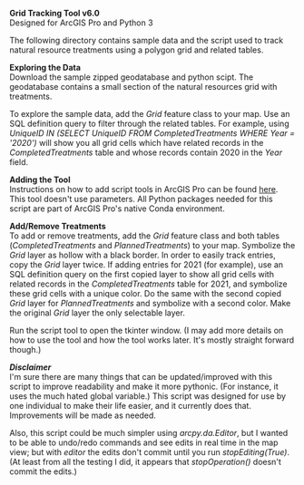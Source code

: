 **Grid Tracking Tool v6.0**  
Designed for ArcGIS Pro and Python 3

The following directory contains sample data and the script used to track natural resource treatments using a polygon grid and related tables.

**Exploring the Data**  
Download the sample zipped geodatabase and python scipt. The geodatabase contains a small section of the natural resources grid with treatments.

To explore the sample data, add the *Grid* feature class to your map. Use an SQL definition query to filter through the related tables. For example, using 
*UniqueID IN (SELECT UniqueID FROM CompletedTreatments WHERE Year = '2020')* will show you all grid cells which have related records in the *CompletedTreatments* table and whose records contain 2020 in the *Year* field.

**Adding the Tool**  
Instructions on how to add script tools in ArcGIS Pro can be found [here](https://pro.arcgis.com/en/pro-app/latest/arcpy/geoprocessing_and_python/adding-a-script-tool.htm). This tool doesn't use parameters. All Python packages needed for this script are part of ArcGIS Pro's native Conda environment.

**Add/Remove Treatments**  
To add or remove treatments, add the *Grid* feature class and both tables (*CompletedTreatments* and *PlannedTreatments*) to your map. Symbolize the *Grid* layer as hollow with a black border. In order to easily track entries, copy the *Grid* layer twice. If adding entries for 2021 (for example), use an SQL definition query on the first copied layer to show all grid cells with related records in the *CompletedTreatments* table for 2021, and symbolize these grid cells with a unique color. Do the same with the second copied *Grid* layer for *PlannedTreatments* and symbolize with a second color. Make the original *Grid* layer the only selectable layer.

Run the script tool to open the tkinter window. (I may add more details on how to use the tool and how the tool works later. It's mostly straight forward though.)

***Disclaimer***  
I'm sure there are many things that can be updated/improved with this script to improve readability and make it more pythonic. (For instance, it uses the much hated global variable.) This script was designed for use by one individual to make their life easier, and it currently does that. Improvements will be made as needed.

Also, this script could be much simpler using *arcpy.da.Editor*, but I wanted to be able to undo/redo commands and see edits in real time in the map view; but with *editor* the edits don't commit until you run *stopEditing(True)*. (At least from all the testing I did, it appears that *stopOperation()* doesn't commit the edits.)

